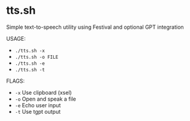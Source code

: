 # tts.sh
Simple text-to-speech utility using Festival and optional GPT integration

USAGE:
* `./tts.sh -x`
* `./tts.sh -o FILE`
* `./tts.sh -e`
* `./tts.sh -t`

FLAGS:
-  `-x`    Use clipboard (xsel)
-  `-o`    Open and speak a file
-  `-e`    Echo user input
-  `-t`    Use tgpt output
